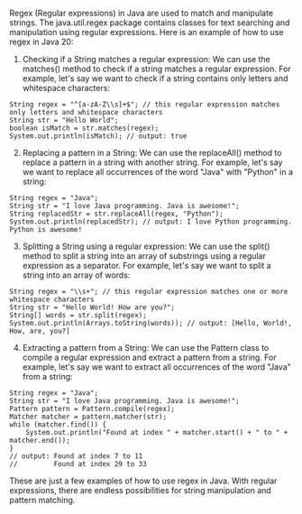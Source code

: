Regex (Regular expressions) in Java are used to match and manipulate strings. The java.util.regex package contains classes for text searching and manipulation using regular expressions. Here is an example of how to use regex in Java 20:

1. Checking if a String matches a regular expression:
We can use the matches() method to check if a string matches a regular expression. For example, let's say we want to check if a string contains only letters and whitespace characters:

```
String regex = "^[a-zA-Z\\s]+$"; // this regular expression matches only letters and whitespace characters
String str = "Hello World";
boolean isMatch = str.matches(regex);
System.out.println(isMatch); // output: true
```

2. Replacing a pattern in a String:
We can use the replaceAll() method to replace a pattern in a string with another string. For example, let's say we want to replace all occurrences of the word "Java" with "Python" in a string:

```
String regex = "Java";
String str = "I love Java programming. Java is awesome!";
String replacedStr = str.replaceAll(regex, "Python");
System.out.println(replacedStr); // output: I love Python programming. Python is awesome!
```

3. Splitting a String using a regular expression:
We can use the split() method to split a string into an array of substrings using a regular expression as a separator. For example, let's say we want to split a string into an array of words:

```
String regex = "\\s+"; // this regular expression matches one or more whitespace characters
String str = "Hello World! How are you?";
String[] words = str.split(regex);
System.out.println(Arrays.toString(words)); // output: [Hello, World!, How, are, you?]
```

4. Extracting a pattern from a String:
We can use the Pattern class to compile a regular expression and extract a pattern from a string. For example, let's say we want to extract all occurrences of the word "Java" from a string:

```
String regex = "Java";
String str = "I love Java programming. Java is awesome!";
Pattern pattern = Pattern.compile(regex);
Matcher matcher = pattern.matcher(str);
while (matcher.find()) {
    System.out.println("Found at index " + matcher.start() + " to " + matcher.end());
}
// output: Found at index 7 to 11
//         Found at index 29 to 33
```

These are just a few examples of how to use regex in Java. With regular expressions, there are endless possibilities for string manipulation and pattern matching.